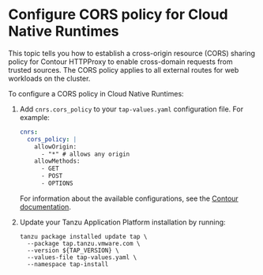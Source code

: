 # Configure CORS policy for Cloud Native Runtimes

This topic tells you how to establish a cross-origin resource (CORS) sharing policy for
Contour HTTPProxy to enable cross-domain requests from trusted sources.
The CORS policy applies to all external routes for web workloads on the cluster.

To configure a CORS policy in Cloud Native Runtimes:

1. Add `cnrs.cors_policy` to your `tap-values.yaml` configuration file. For example:

    ```yaml
    cnrs:
      cors_policy: |
        allowOrigin:
          - "*" # allows any origin
        allowMethods:
          - GET
          - POST
          - OPTIONS
    ```

    For information about the available configurations, see the [Contour documentation](https://projectcontour.io/docs/main/config/cors/).

1. Update your Tanzu Application Platform installation by running:

    ```console
    tanzu package installed update tap \
      --package tap.tanzu.vmware.com \
      --version ${TAP_VERSION} \
      --values-file tap-values.yaml \
      --namespace tap-install
    ```
